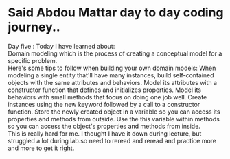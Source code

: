 # Said Abdou Mattar day to day coding journey..
Day five : Today I have learned about:  
Domain modeling which is the process of creating a conceptual model for a specific problem.  
Here's some tips to follow when building your own domain models:
When modeling a single entity that'll have many instances, build self-contained objects with the same attributes and behaviors.
Model its attributes with a constructor function that defines and initializes properties.
Model its behaviors with small methods that focus on doing one job well.
Create instances using the new keyword followed by a call to a constructor function.
Store the newly created object in a variable so you can access its properties and methods from outside.
Use the this variable within methods so you can access the object's properties and methods from inside.  
This is really hard for me. I thought I have it down during lecture, but struggled a lot during lab.so need to reread and reread and practice more and more to get it right.
